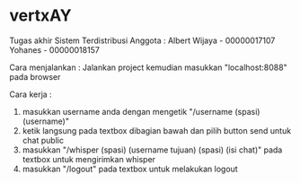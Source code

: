 # vertxAY
Tugas akhir Sistem Terdistribusi
Anggota : 
Albert Wijaya - 00000017107
Yohanes - 00000018157

Cara menjalankan :
Jalankan project kemudian masukkan "localhost:8088" pada browser

Cara kerja : 
1. masukkan username anda dengan mengetik "/username (spasi) (username)"
2. ketik langsung pada textbox dibagian bawah dan pilih button send untuk chat public
3. masukkan "/whisper (spasi) (username tujuan) (spasi) (isi chat)" pada textbox untuk mengirimkan whisper
4. masukkan "/logout" pada textbox untuk melakukan logout
